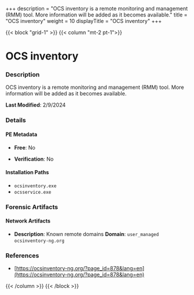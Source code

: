 +++
description = "OCS inventory is a remote monitoring and management (RMM) tool. More information will be added as it becomes available."
title = "OCS inventory"
weight = 10
displayTitle = "OCS inventory"
+++


{{< block "grid-1" >}}
{{< column "mt-2 pt-1">}}

# OCS inventory


### Description

OCS inventory is a remote monitoring and management (RMM) tool. More information will be added as it becomes available.



**Last Modified**: 2/9/2024

### Details


#### PE Metadata


- **Free**: No

- **Verification**: No




#### Installation Paths
- `ocsinventory.exe`
- `ocsservice.exe`

### Forensic Artifacts




#### Network Artifacts

- **Description**: Known remote domains
  **Domain**: `user_managed` `ocsinventory-ng.org`





### References
- [https://ocsinventory-ng.org/?page_id=878&lang=en](https://ocsinventory-ng.org/?page_id=878&lang=en)



{{< /column >}}
{{< /block >}}
